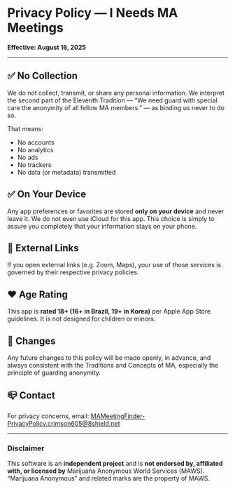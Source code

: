 # Privacy Policy — I Needs MA Meetings
**Effective: August 16, 2025**

---

## ✅ No Collection
We do not collect, transmit, or share any personal information. We interpret the second part of the Eleventh Tradition — “We need guard with special care the anonymity of all fellow MA members.” — as binding us never to do so.

That means:
- No accounts
- No analytics
- No ads
- No trackers
- No data (or metadata) transmitted

## ✅ On Your Device
Any app preferences or favorites are stored **only on your device** and never leave it. We do not even use iCloud for this app. This choice is simply to assure you completely that your information stays on your phone.

## 🔗 External Links
If you open external links (e.g. Zoom, Maps), your use of those services is governed by their respective privacy policies.

## ❤️  Age Rating
This app is **rated 18+ (16+ in Brazil, 19+ in Korea)** per Apple App Store guidelines. It is not designed for children or minors.

## 🔄 Changes
Any future changes to this policy will be made openly, in advance, and always consistent with the Traditions and Concepts of MA, especially the principle of guarding anonymity.

## 📪 Contact
For privacy concerns, email:
[MAMeetingFinder-PrivacyPolicy.crimson605@8shield.net](mailto:MAMeetingFinder-PrivacyPolicy.crimson605@8shield.net)

---

### Disclaimer
This software is an **independent project** and is **not endorsed by, affiliated with, or licensed by** Marijuana Anonymous World Services (MAWS). “Marijuana Anonymous” and related marks are the property of MAWS.
